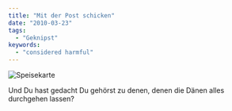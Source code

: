 ```yaml
---
title: "Mit der Post schicken"
date: "2010-03-23"
tags:
  - "Geknipst"
keywords:
  - "considered harmful"
---
```


![Speisekarte](/images/codecandies/4448096622_c7ea0fb2d0_o.jpeg)

Und Du hast gedacht Du gehörst zu denen, denen die Dänen alles durchgehen lassen?
